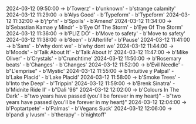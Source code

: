 2024-03-12 09:50:00 -> b'Towerz' - b'unknown' - b'strange calamity'
2024-03-12 11:29:00 -> b'Alys Good' - b'Typeform' - b'Typeform'
2024-03-12 11:32:00 -> b'j^p^n' - b'Spoils' - b'Amend'
2024-03-12 11:34:00 -> b'Sebastian Kamae y Mindr' - b'Eye Of The Storm' - b'Eye Of The Storm'
2024-03-12 11:36:00 -> b'PLIZ DO' - b'Move to safety' - b'Move to safety'
2024-03-12 11:38:00 -> b'8een' - b'Afterlife' - b'Pause'
2024-03-12 11:41:00 -> b'Sans' - b'why dont we' - b'why dont we'
2024-03-12 11:44:00 -> b'Moods' - b'Talk About It' - b'Talk About It'
2024-03-12 11:47:00 -> b'Mike Oliver' - b'Crystals' - b'Crunchtime'
2024-03-12 11:50:00 -> b'Rosemary beats' - b'Changes' - b'Changes'
2024-03-12 11:52:00 -> b'Evil Needle' - b"L'emprise" - b'Mystic'
2024-03-12 11:55:00 -> b'Intuitive y Palpal' - b'Lake Placid' - b'Lake Placid'
2024-03-12 11:58:00 -> b'Smoke Trees' - b'Into the Deep' - b'Trippin'
2024-03-12 11:59:00 -> b'Brenk Sinatra' - b'Midnite Ride II' - b"Dali '96"
2024-03-12 12:02:00 -> b'Colours In The Dark' - b"two years have passed (you'll be forever in my heart)" - b"two years have passed (you'll be forever in my heart)"
2024-03-12 12:04:00 -> b'Poptartpete' - b'Palmas' - b'Vegans Suck'
2024-03-12 12:06:00 -> b'pandi y lvusm' - b'therapy' - b'nightoff'
